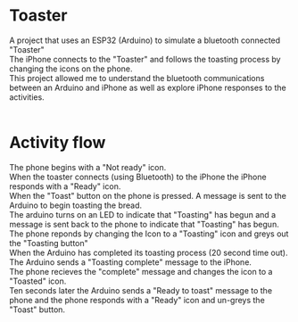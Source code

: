 # Toaster
A project that uses an ESP32 (Arduino) to simulate a bluetooth connected "Toaster"<br/>
The iPhone connects to the "Toaster" and follows the toasting process by changing the icons on the phone.<br/>
This project allowed me to understand the bluetooth communications between an Arduino and iPhone as well as explore iPhone responses to the activities.<br/><br/>
# Activity flow
The phone begins with a "Not ready" icon.<br/>
When the toaster connects (using Bluetooth) to the iPhone the iPhone responds with a "Ready" icon.<br/>
When the "Toast" button on the phone is pressed. A message is sent to the Arduino to begin toasting the bread.<br/>
The arduino turns on an LED to indicate that "Toasting" has begun and a message is sent back to the phone to indicate that "Toasting" has begun.<br/>
The phone reponds by changing the Icon to a "Toasting" icon and greys out the "Toasting button"<br/>
When the  Arduino has completed its toasting process (20 second time out). The Arduino sends a "Toasting complete" message to the iPhone.<br/>
The phone recieves the "complete" message and changes the icon to a "Toasted" icon.<br/>
Ten seconds later the Arduino sends a "Ready to toast" message to the phone and the phone responds with a "Ready" icon and un-greys the "Toast" button.<br/>
